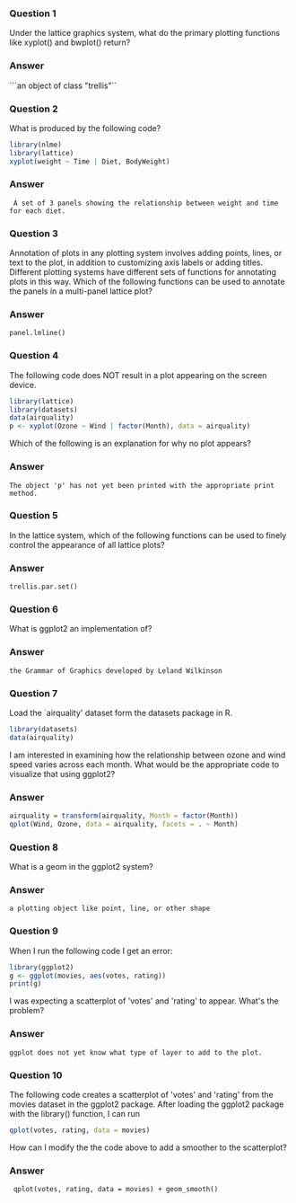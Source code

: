 ### Question 1
Under the lattice graphics system, what do the primary plotting functions like xyplot() and bwplot() return?

### Answer
```an object of class "trellis"``

### Question 2
What is produced by the following code?
```R
library(nlme)
library(lattice)
xyplot(weight ~ Time | Diet, BodyWeight)
```

### Answer
``` A set of 3 panels showing the relationship between weight and time for each diet.```

### Question 3
Annotation of plots in any plotting system involves adding points, lines, or text to the plot, in addition to customizing axis labels or adding titles. Different plotting systems have different sets of functions for annotating plots in this way. Which of the following functions can be used to annotate the panels in a multi-panel lattice plot?

### Answer 
```panel.lmline()```

### Question 4  
The following code does NOT result in a plot appearing on the screen device.
```R
library(lattice)
library(datasets)
data(airquality)
p <- xyplot(Ozone ~ Wind | factor(Month), data = airquality)
```
Which of the following is an explanation for why no plot appears?

### Answer 
```The object 'p' has not yet been printed with the appropriate print method.```

### Question 5
In the lattice system, which of the following functions can be used to finely control the appearance of all lattice plots?

### Answer 
``` trellis.par.set() ```

### Question 6
What is ggplot2 an implementation of?

### Answer 
``` the Grammar of Graphics developed by Leland Wilkinson ```

### Question 7
Load the `airquality' dataset form the datasets package in R.
```R
library(datasets)
data(airquality)
```
I am interested in examining how the relationship between ozone and wind speed varies across each month. What would be the appropriate code to visualize that using ggplot2?

### Answer 

```R
airquality = transform(airquality, Month = factor(Month))
qplot(Wind, Ozone, data = airquality, facets = . ~ Month)
```

### Question 8
What is a geom in the ggplot2 system?

### Answer 

``` a plotting object like point, line, or other shape ```

### Question 9
When I run the following code I get an error:
```R
library(ggplot2)
g <- ggplot(movies, aes(votes, rating))
print(g)
```
I was expecting a scatterplot of 'votes' and 'rating' to appear. What's the problem?

### Answer 
```ggplot does not yet know what type of layer to add to the plot.```

### Question 10
The following code creates a scatterplot of 'votes' and 'rating' from the movies dataset in the ggplot2 package. After loading the ggplot2 package with the library() function, I can run

```R  
qplot(votes, rating, data = movies) 
```
How can I modify the the code above to add a smoother to the scatterplot?

### Answer
``` qplot(votes, rating, data = movies) + geom_smooth()```
